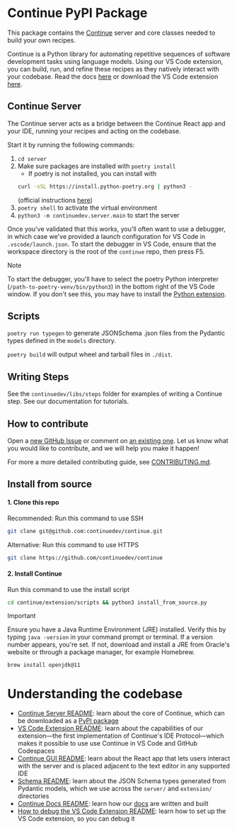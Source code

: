 # Continue PyPI Package

This package contains the [Continue](https://github.com/continuedev/continue) server and core classes needed to build your own recipes.

Continue is a Python library for automating repetitive sequences of software development tasks using language models. Using our VS Code extension, you can build, run, and refine these recipes as they natively interact with your codebase. Read the docs [here](https://continue.dev/docs) or download the VS Code extension [here](https://marketplace.visualstudio.com/items?itemName=Continue.continue).

## Continue Server

The Continue server acts as a bridge between the Continue React app and your IDE, running your recipes and acting on the codebase.

Start it by running the following commands:

1. `cd server`
2. Make sure packages are installed with `poetry install`
   - If poetry is not installed, you can install with
   ```bash
   curl -sSL https://install.python-poetry.org | python3 -
   ```
   (official instructions [here](https://python-poetry.org/docs/#installing-with-the-official-installer))
3. `poetry shell` to activate the virtual environment
4. `python3 -m continuedev.server.main` to start the server

Once you've validated that this works, you'll often want to use a debugger, in which case we've provided a launch configuration for VS Code in `.vscode/launch.json`. To start the debugger in VS Code, ensure that the workspace directory is the root of the `continue` repo, then press F5.

> [!NOTE]
> To start the debugger, you'll have to select the poetry Python interpreter
> (`/path-to-poetry-venv/bin/python3`) in the bottom right of the VS Code window. If you
> don't see this, you may have to install the [Python
> extension](https://marketplace.visualstudio.com/items?itemName=ms-python.python).

## Scripts

`poetry run typegen` to generate JSONSchema .json files from the Pydantic types defined in the `models` directory.

`poetry build` will output wheel and tarball files in `./dist`.

## Writing Steps

See the `continuedev/libs/steps` folder for examples of writing a Continue step. See our documentation for tutorials.

## How to contribute

Open a [new GitHub Issue](https://github.com/continuedev/continue/issues/new) or comment on [an existing one](https://github.com/continuedev/continue/issues). Let us know what you would like to contribute, and we will help you make it happen!

For more a more detailed contributing guide, see [CONTRIBUTING.md](../CONTRIBUTING.md).

## Install from source

#### 1. Clone this repo

Recommended: Run this command to use SSH

```bash
git clone git@github.com:continuedev/continue.git
```

Alternative: Run this command to use HTTPS

```bash
git clone https://github.com/continuedev/continue
```

#### 2. Install Continue

Run this command to use the install script

```bash
cd continue/extension/scripts && python3 install_from_source.py
```

> [!IMPORTANT]
> Ensure you have a Java Runtime Environment (JRE) installed. Verify this by typing `java
-version` in your command prompt or terminal. If a version number appears, you're set.
> If not, download and install a JRE from Oracle's website or through a package manager,
> for example Homebrew.
>
> ```sh
> brew install openjdk@11
> ```

# Understanding the codebase

- [Continue Server README](./README.md): learn about the core of Continue, which can be downloaded as a [PyPI package](https://pypi.org/project/continuedev/)
- [VS Code Extension README](../extension/README.md): learn about the capabilities of our extension—the first implementation of Continue's IDE Protocol—which makes it possible to use use Continue in VS Code and GitHub Codespaces
- [Continue GUI README](../extension/react-app/): learn about the React app that lets users interact with the server and is placed adjacent to the text editor in any supported IDE
- [Schema README](../schema/README.md): learn about the JSON Schema types generated from Pydantic models, which we use across the `server/` and `extension/` directories
- [Continue Docs README](../docs/README.md): learn how our [docs](https://continue.dev/docs) are written and built
- [How to debug the VS Code Extension README](../extension/src/README.md): learn how to set up the VS Code extension, so you can debug it
